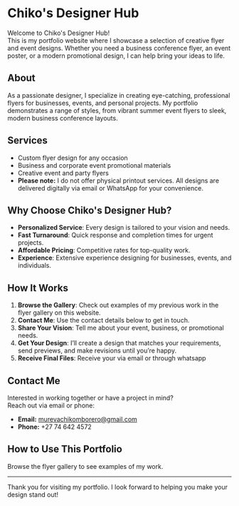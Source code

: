 # Chiko's Designer Hub

Welcome to Chiko's Designer Hub!  
This is my portfolio website where I showcase a selection of creative flyer and event designs. Whether you need a business conference flyer, an event poster, or a modern promotional design, I can help bring your ideas to life.

## About

As a passionate designer, I specialize in creating eye-catching, professional flyers for businesses, events, and personal projects. My portfolio demonstrates a range of styles, from vibrant summer event flyers to sleek, modern business conference layouts.

## Services

- Custom flyer design for any occasion
- Business and corporate event promotional materials
- Creative event and party flyers
- **Please note:** I do not offer physical printout services. All designs are delivered digitally via email or WhatsApp for your convenience.

## Why Choose Chiko's Designer Hub?

- **Personalized Service**: Every design is tailored to your vision and needs.
- **Fast Turnaround**: Quick response and completion times for urgent projects.
- **Affordable Pricing**: Competitive rates for top-quality work.
- **Experience**: Extensive experience designing for businesses, events, and individuals.

## How It Works

1. **Browse the Gallery**: Check out examples of my previous work in the flyer gallery on this website.
2. **Contact Me**: Use the contact details below to get in touch.
3. **Share Your Vision**: Tell me about your event, business, or promotional needs.
4. **Get Your Design**: I’ll create a design that matches your requirements, send previews, and make revisions until you’re happy.
5. **Receive Final Files**: Receive your via email or through whatsapp

## Contact Me

Interested in working together or have a project in mind?  
Reach out via email or phone:

- **Email:** [murevachikomborero@gmail.com](mailto:murevachikomborero@gmail.com)
- **Phone:** +27 74 642 4572

## How to Use This Portfolio

Browse the flyer gallery to see examples of my work.

---

Thank you for visiting my portfolio. I look forward to helping you make your  design stand out!
